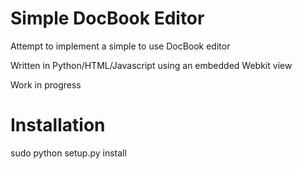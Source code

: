 Simple DocBook Editor
=====================

Attempt to implement a simple to use DocBook editor

Written in Python/HTML/Javascript using an embedded Webkit view

Work in progress

Installation
============

sudo python setup.py install
